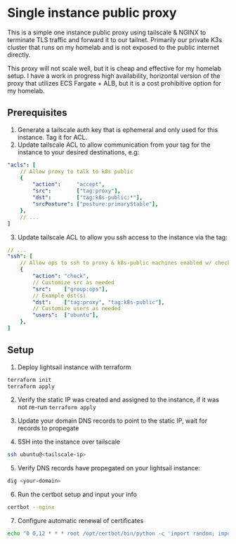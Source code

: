 # Single instance public proxy
This is a simple one instance public proxy using tailscale & NGINX to terminate TLS traffic and forward it to our tailnet. Primarily our private K3s cluster that runs on my homelab and is not exposed to the public internet directly.

This proxy will not scale well, but it is cheap and effective for my homelab setup. I have a work in progress high availability, horizontal version of the proxy that utilizes ECS Fargate + ALB, but it is a cost prohibitive option for my homelab.


## Prerequisites
1. Generate a tailscale auth key that is ephemeral and only used for this instance. Tag it for ACL.
2. Update tailscale ACL to allow communication from your tag for the instance to your desired destinations, e.g:

```yaml
"acls": [
    // Allow proxy to talk to k8s public
    {
        "action":     "accept",
        "src":        ["tag:proxy"],
        "dst":        ["tag:k8s-public:*"],
        "srcPosture": ["posture:primaryStable"],
    },
    // ...
]
```
3. Update tailscale ACL to allow you ssh access to the instance via the tag:
```yaml
// ...
"ssh": [
    // Allow ops to ssh to proxy & k8s-public machines enabled w/ check
    {
        "action": "check",
        // Customize src as needed
        "src":    ["group:ops"],
        // Example dst(s)
        "dst":    ["tag:proxy", "tag:k8s-public"],
        // Customize users as needed
        "users":  ["ubuntu"],
    },
]
```

## Setup
1. Deploy lightsail instance with terraform

```bash
terraform init
terraform apply
```

2. Verify the static IP was created and assigned to the instance, if it was not re-run `terraform apply`

3. Update your domain DNS records to point to the static IP, wait for records to propegate

4. SSH into the instance over tailscale

```bash
ssh ubuntu@<tailscale-ip>
```

5. Verify DNS records have propegated on your lightsail instance:
```bash
dig <your-domain>
```

6. Run the certbot setup and input your info
```bash
certbot --nginx
```

7. Configure automatic renewal of certificates
```bash
echo "0 0,12 * * * root /opt/certbot/bin/python -c 'import random; import time; time.sleep(random.random() * 3600)' && sudo certbot renew -q" | sudo tee -a /etc/crontab > /dev/null
```
